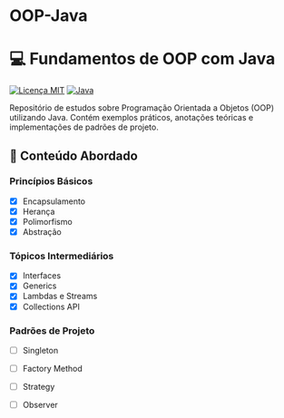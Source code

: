 # OOP-Java
# 💻 Fundamentos de OOP com Java

[![Licença MIT](https://img.shields.io/badge/license-MIT-blue.svg)](LICENSE)
[![Java](https://img.shields.io/badge/Java-17%2B-orange)](https://www.oracle.com/java/)

Repositório de estudos sobre Programação Orientada a Objetos (OOP) utilizando Java. Contém exemplos práticos, anotações teóricas e implementações de padrões de projeto.

## 🧠 Conteúdo Abordado

### Princípios Básicos
- [x] Encapsulamento
- [x] Herança
- [x] Polimorfismo
- [x] Abstração

### Tópicos Intermediários
- [x] Interfaces
- [x] Generics
- [x] Lambdas e Streams
- [x] Collections API

### Padrões de Projeto
- [ ] Singleton
- [ ] Factory Method
- [ ] Strategy
- [ ] Observer


